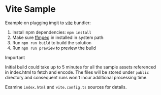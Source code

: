 ﻿# Vite Sample

Example on plugging imgit to [vite](https://vitejs.dev) bundler:

1. Install npm dependencies: `npm install`
2. Make sure [ffmpeg](https://www.ffmpeg.org) in installed in system path
3. Run `npm run build` to build the solution
4. Run `npm run preview` to preview the build

> [!IMPORTANT]
> Initial build could take up to 5 minutes for all the sample assets referenced in index.html to fetch and encode. The files will be stored under `public` directory and consequent runs won't incur additional processing time.

Examine `index.html` and `vite.config.ts` sources for details.
